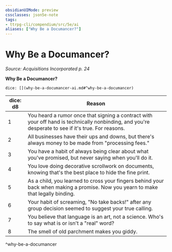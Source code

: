 ```yaml
---
obsidianUIMode: preview
cssclasses: json5e-note
tags:
- ttrpg-cli/compendium/src/5e/ai
aliases: ["Why Be a Documancer?"]
---
```

# Why Be a Documancer?
*Source: Acquisitions Incorporated p. 24* 

**Why Be a Documancer?**

`dice: [](why-be-a-documancer-ai.md#^why-be-a-documancer)`

| dice: d8 | Reason |
|----------|--------|
| 1 | You heard a rumor once that signing a contract with your off hand is technically nonbinding, and you're desperate to see if it's true. For reasons. |
| 2 | All businesses have their ups and downs, but there's always money to be made from "processing fees." |
| 3 | You have a habit of always being clear about what you've promised, but never saying when you'll do it. |
| 4 | You love doing decorative scrollwork on documents, knowing that's the best place to hide the fine print. |
| 5 | As a child, you learned to cross your fingers behind your back when making a promise. Now you yearn to make that legally binding. |
| 6 | Your habit of screaming, "No take backs!" after any group decision seemed to suggest your true calling. |
| 7 | You believe that language is an art, not a science. Who's to say what is or isn't a "real" word? |
| 8 | The smell of old parchment makes you giddy. |
^why-be-a-documancer